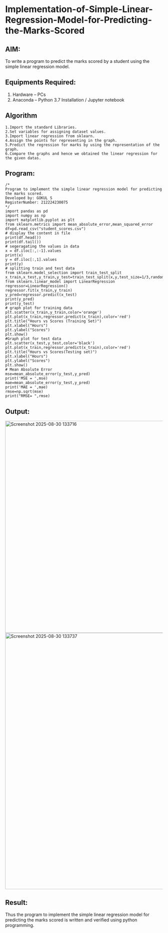 # Implementation-of-Simple-Linear-Regression-Model-for-Predicting-the-Marks-Scored

## AIM:
To write a program to predict the marks scored by a student using the simple linear regression model.

## Equipments Required:
1. Hardware – PCs
2. Anaconda – Python 3.7 Installation / Jupyter notebook

## Algorithm
```
1.Import the standard Libraries.
2.Set variables for assigning dataset values.
3.Import linear regression from sklearn.
4.Assign the points for representing in the graph.
5.Predict the regression for marks by using the representation of the graph.
6.Compare the graphs and hence we obtained the linear regression for the given datas.
```

## Program:

```
/*
Program to implement the simple linear regression model for predicting the marks scored.
Developed by: GOKUL S
RegisterNumber: 212224230075  
*/
import pandas as pd
import numpy as np
import matplotlib.pyplot as plt
from sklearn.metrics import mean_absolute_error,mean_squared_error
df=pd.read_csv("student_scores.csv")
# display the content in file
print(df.head())
print(df.tail())
# segeragating the values in data
x = df.iloc[:,:-1].values
print(x)
y = df.iloc[:,1].values
print(y)
# splitting train and test data 
from sklearn.model_selection import train_test_split
x_train,x_test,y_train,y_test=train_test_split(x,y,test_size=1/3,random_state=0)
from sklearn.linear_model import LinearRegression
regressor=LinearRegression()
regressor.fit(x_train,y_train)
y_pred=regressor.predict(x_test)
print(y_pred)
print(y_test)
# graph plot for training data
plt.scatter(x_train,y_train,color='orange')
plt.plot(x_train,regressor.predict(x_train),color='red')
plt.title("Hours vs Scores (Training Set)")
plt.xlabel("Hours")
plt.ylabel("Scores")
plt.show()
#Graph plot for test data
plt.scatter(x_test,y_test,color='black')
plt.plot(x_train,regressor.predict(x_train),color='red')
plt.title("Hours vs Scores(Testing set)")
plt.xlabel("Hours")
plt.ylabel("Scores")
plt.show()
# Mean Absolute Error
mse=mean_absolute_error(y_test,y_pred)
print('MSE = ',mse)
mae=mean_absolute_error(y_test,y_pred)
print('MAE = ',mae)
rmse=np.sqrt(mse)
print("RMSE= ",rmse)

```

## Output:

<img width="1146" height="675" alt="Screenshot 2025-08-30 133716" src="https://github.com/user-attachments/assets/1c8ea88b-5c67-4158-8b02-1550352e4f39" />

<img width="914" height="816" alt="Screenshot 2025-08-30 133737" src="https://github.com/user-attachments/assets/b11eb7ed-cb97-4a01-84d6-7b220e00893a" />



## Result:
Thus the program to implement the simple linear regression model for predicting the marks scored is written and verified using python programming.
